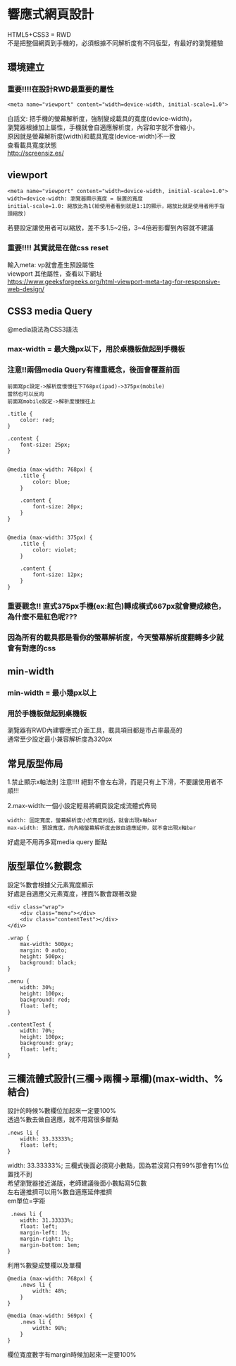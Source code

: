 # 響應式網頁設計
HTML5+CSS3 = RWD<br/>
不是把整個網頁到手機的，必須根據不同解析度有不同版型，有最好的瀏覽體驗<br/>

## 環境建立
### 重要!!!!在設計RWD最重要的屬性
```
<meta name="viewport" content="width=device-width, initial-scale=1.0">
```
白話文: 把手機的螢幕解析度，強制變成載具的寬度(device-width)，<br/>
瀏覽器根據加上屬性，手機就會自適應解析度，內容和字就不會縮小，<br/>
原因就是螢幕解析度(width)和載具寬度(device-width)不一致<br/>
查看載具寬度狀態<br/>
http://screensiz.es/<br/>

## viewport
```
<meta name="viewport" content="width=device-width, initial-scale=1.0">
width=device-width: 瀏覽器顯示寬度 = 裝置的寬度
initial-scale=1.0: 縮放比為1(給使用者看到就是1:1的顯示，縮放比就是使用者用手指頭縮放)
```
若要設定讓使用者可以縮放，差不多1.5~2倍，3~4倍若影響到內容就不建議
### 重要!!!! 其實就是在做css reset

輸入meta: vp就會產生預設屬性<br/>
viewport 其他屬性，查看以下網址<br/>
https://www.geeksforgeeks.org/html-viewport-meta-tag-for-responsive-web-design/<br/>

## CSS3 media Query
@media語法為CSS3語法<br/>
### max-width = 最大幾px以下，用於桌機板做起到手機板

### 注意!!兩個media Query有權重概念，後面會覆蓋前面
```
前面寫pc設定->解析度慢慢往下768px(ipad)->375px(mobile)
當然也可以反向
前面寫mobile設定->解析度慢慢往上
```

```
.title {
    color: red;
}

.content {
    font-size: 25px;
}


@media (max-width: 768px) {
    .title {
        color: blue;
    }

    .content {
        font-size: 20px;
    }
}


@media (max-width: 375px) {
    .title {
        color: violet;
    }

    .content {
        font-size: 12px;
    }
}
```
### 重要觀念!! 直式375px手機(ex:紅色)轉成橫式667px就會變成綠色，為什麼不是紅色呢???
### 因為所有的載具都是看你的螢幕解析度，今天螢幕解析度翻轉多少就會有對應的css

## min-width
### min-width = 最小幾px以上
### 用於手機板做起到桌機板

瀏覽器有RWD內建響應式介面工具，載具項目都是市占率最高的<br/>
通常至少設定最小兼容解析度為320px
<br/>
## 常見版型佈局
1.禁止顯示x軸法則
注意!!!! 絕對不會左右滑，而是只有上下滑，不要讓使用者不順!!!<br/>

2.max-width:一個小設定輕易將網頁設定成流體式佈局<br/>
```
width: 固定寬度，螢幕解析度小於寬度的話，就會出現x軸bar
max-width: 預設寬度，向內縮螢幕解析度去做自適應延伸，就不會出現x軸bar
```
好處是不用再多寫media query 斷點

## 版型單位%數觀念
設定%數會根據父元素寬度顯示<br/>
好處是自適應父元素寬度，裡面%數會跟著改變<br/>
```
<div class="wrap">
    <div class="menu"></div>
    <div class="contentTest"></div>
</div>
```
```
.wrap {
    max-width: 500px;
    margin: 0 auto;
    height: 500px;
    background: black;
}

.menu {
    width: 30%;
    height: 100px;
    background: red;
    float: left;
}

.contentTest {
    width: 70%;
    height: 100px;
    background: gray;
    float: left;
}
```

## 三欄流體式設計(三欄->兩欄->單欄)(max-width、%結合)
設計的時候%數欄位加起來一定要100%<br/>
透過%數去做自適應，就不用寫很多斷點<br/>
```
.news li {
    width: 33.33333%;
    float: left;
}
```
width: 33.33333%; 三欄式後面必須寫小數點，因為若沒寫只有99%那會有1%位置找不到<br/>
希望瀏覽器接近滿版，老師建議後面小數點寫5位數<br/>
左右邊推擠可以用%數自適應延伸推擠<br/>
em單位=字距<br/>
```
 .news li {
    width: 31.33333%;
    float: left;
    margin-left: 1%;
    margin-right: 1%;
    margin-bottom: 1em;
}
```

利用%數變成雙欄以及單欄
```
@media (max-width: 768px) {
    .news li {
        width: 48%;
    }
}

@media (max-width: 569px) {
    .news li {
        width: 98%;
    }
}
```

欄位寬度數字有margin時候加起來一定要100%<br/>
